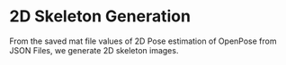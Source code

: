 # 2D Skeleton Generation #

From the saved mat file values of 2D Pose estimation of OpenPose from JSON Files, we generate 2D skeleton images.
